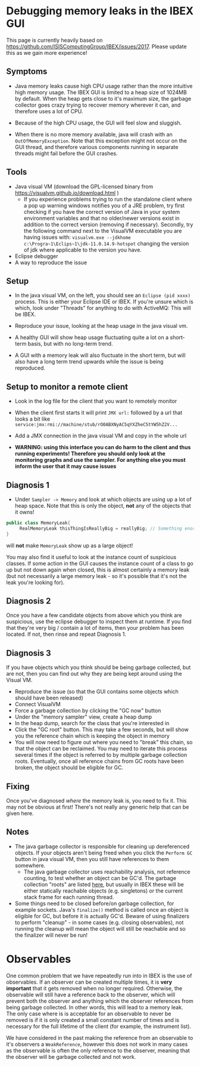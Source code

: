 # Debugging memory leaks in the IBEX GUI

This page is currently heavily based on https://github.com/ISISComputingGroup/IBEX/issues/2017. Please update this as we gain more experience!

## Symptoms

- Java memory leaks cause high CPU usage rather than the more intuitive high memory usage. The IBEX GUI is limited to a heap size of 1024MB by default. When the heap gets close to it's maximum size, the garbage collector goes crazy trying to recover memory wherever it can, and therefore uses a lot of CPU.

- Because of the high CPU usage, the GUI will feel slow and sluggish.

- When there is no more memory available, java will crash with an `OutOfMemoryException`. Note that this exception might not occur on the GUI thread, and therefore various components running in separate threads might fail before the GUI crashes.

## Tools

- Java visual VM (download the GPL-licensed binary from https://visualvm.github.io/download.html ) 
    - If you experience problems trying to run the standalone client where a pop up warning windows notifies you of a JRE problem, try first checking if you have the correct version of Java in your system environment variables and that no older/newer versions exist in addition to the correct version (removing if necessary). Secondly, try the following command next to the VisualVM executable you are having issues with: `visualvm.exe --jdkhome c:\Progra~1\Eclips~1\jdk-11.0.14.9-hotspot` changing the version of jdk where applicable to the version you have.
- Eclipse debugger
- A way to reproduce the issue

## Setup

- In the java visual VM, on the left, you should see an `Eclipse (pid xxxx)` process. This is either your Eclipse IDE or IBEX. If you're unsure which is which, look under "Threads" for anything to do with ActiveMQ: This will be IBEX.

- Reproduce your issue, looking at the heap usage in the java visual vm. 

- A healthy GUI will show heap usage fluctuating quite a lot on a short-term basis, but with no long-term trend. 

- A GUI with a memory leak will also fluctuate in the short term, but will also have a long term trend upwards while the issue is being reproduced.

## Setup to monitor a remote client

- Look in the log file for the client that you want to remotely monitor

- When the client first starts it will print `JMX url:` followed by a url that looks a bit like `service:jmx:rmi://machine/stub/rO0ABXNyAC5qYXZheC5tYW5hZ2V...`

- Add a JMX connection in the java visual VM and copy in the whole url

- **WARNING: using this interface you can do harm to the client and thus running experiments! Therefore you should only look at the monitoring graphs and use the sampler. For anything else you must inform the user that it may cause issues** 

## Diagnosis 1

- Under `Sampler -> Memory` and look at which objects are using up a lot of heap space. Note that this is only the object, **not** any of the objects that it owns!

```java
public class MemoryLeak{
     RealMemoryLeak thisThingIsReallyBig = reallyBig; // Something enormous
}
```

will **not** make `MemoryLeak` show up as a large object!

You may also find it useful to look at the instance count of suspicious classes. If some action in the GUI causes the instance count of a class to go up but not down again when closed, this is almost certainly a memory leak (but not necessarily a large memory leak - so it's possible that it's not the leak you're looking for).

## Diagnosis 2

Once you have a few candidate objects from above which you think are suspicious, use the eclipse debugger to inspect them at runtime. If you find that they're very big / contain a lot of items, then your problem has been located. If not, then rinse and repeat Diagnosis 1.

## Diagnosis 3

If you have objects which you think should be being garbage collected, but are not, then you can find out why they are being kept around using the Visual VM.
- Reproduce the issue (so that the GUI contains some objects which should have been released)
- Connect VisualVM
- Force a garbage collection by clicking the "GC now" button
- Under the "memory sampler" view, create a heap dump
- In the heap dump, search for the class that you're interested in
- Click the "GC root" button. This may take a few seconds, but will show you the reference chain which is keeping the object in memory
- You will now need to figure out where you need to "break" this chain, so that the object can be reclaimed. You may need to iterate this process several times if the object is referred to by multiple garbage collection roots. Eventually, once all reference chains from GC roots have been broken, the object should be eligible for GC.

## Fixing

Once you've diagnosed *where* the memory leak is, you need to fix it. This may not be obvious at first! There's not really any generic help that can be given here.

## Notes

- The java garbage collector is responsible for cleaning up dereferenced objects. If your objects aren't being freed when you click the `Perform GC` button in java visual VM, then you still have references to them somewhere.
  * The java garbage collector uses reachability analysis, not reference counting, to test whether an object can be GC'd. The garbage collection "roots" are listed [here](https://www.ibm.com/support/knowledgecenter/en/SS3KLZ/com.ibm.java.diagnostics.memory.analyzer.doc/gcroots.html), but usually in IBEX these will be either statically reachable objects (e.g. singletons) or the current stack frame for each running thread.
- Some things need to be closed before/on garbage collection, for example sockets. Java's `finalize()` method is called once an object is eligible for GC, but before it is actually GC'd. Beware of using finalizers to perform "cleanup" - in some cases (e.g. closing observables), not running the cleanup will mean the object will still be reachable and so the finalizer will never be run!

# Observables

One common problem that we have repeatedly run into in IBEX is the use of observables. If an observer can be created multiple times, it is **very important** that it gets removed when no longer required. Otherwise, the observable will still have a reference back to the observer, which will prevent both the observer and anything which the observer references from being garbage collected. In other words, this will lead to a memory leak. The only case where is is acceptable for an observable to never be removed is if it is only created a small constant number of times and is necessary for the full lifetime of the client (for example, the instrument list).

We have considered in the past making the reference from an observable to it's observers a `WeakReference`, however this does not work in many cases as the observable is often the only reference to the observer, meaning that the observer will be garbage collected and not work.

